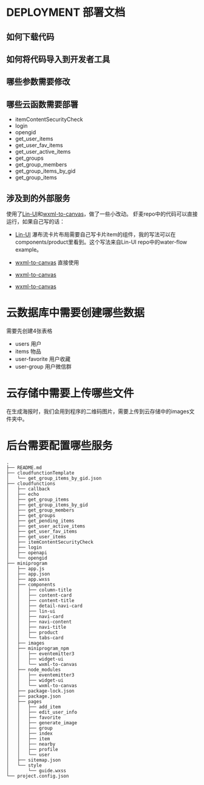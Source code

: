 # DEPLOYMENT 部署文档

## 如何下载代码

## 如何将代码导入到开发者工具

## 哪些参数需要修改

## 哪些云函数需要部署
- itemContentSecurityCheck
- login
- opengid
- get_user_items
- get_user_fav_items
- get_user_active_items
- get_groups
- get_group_members
- get_group_items_by_gid
- get_group_items

## 涉及到的外部服务
使用了[Lin-UI](https://github.com/TaleLin/lin-ui)和[wxml-to-canvas](https://github.com/wechat-miniprogram/wxml-to-canvas)，做了一些小改动。
虾麦repo中的代码可以直接运行，如果自己写的话：

- [Lin-UI](https://github.com/TaleLin/lin-ui)
瀑布流卡片布局需要自己写卡片item的组件，我的写法可以在components/product里看到。这个写法来自Lin-UI repo中的water-flow example。

- [wxml-to-canvas](https://github.com/wechat-miniprogram/wxml-to-canvas)
直接使用
- [wxml-to-canvas](https://github.com/wechat-miniprogram/wxml-to-canvas)
- [wxml-to-canvas](https://github.com/wechat-miniprogram/wxml-to-canvas)

# 云数据库中需要创建哪些数据
需要先创建4张表格

- users 用户
- items 物品
- user-favorite 用户收藏
- user-group 用户微信群

# 云存储中需要上传哪些文件
在生成海报时，我们会用到程序的二维码图片，需要上传到云存储中的images文件夹中。


# 后台需要配置哪些服务


```
.
├── README.md
├── cloudfunctionTemplate
│   └── get_group_items_by_gid.json
├── cloudfunctions
│   ├── callback
│   ├── echo
│   ├── get_group_items
│   ├── get_group_items_by_gid
│   ├── get_group_members
│   ├── get_groups
│   ├── get_pending_items
│   ├── get_user_active_items
│   ├── get_user_fav_items
│   ├── get_user_items
│   ├── itemContentSecurityCheck
│   ├── login
│   ├── openapi
│   └── opengid
├── miniprogram
│   ├── app.js
│   ├── app.json
│   ├── app.wxss
│   ├── components
│   │   ├── column-title
│   │   ├── content-card
│   │   ├── content-title
│   │   ├── detail-navi-card
│   │   ├── lin-ui
│   │   ├── navi-card
│   │   ├── navi-content
│   │   ├── navi-title
│   │   ├── product
│   │   └── tabs-card
│   ├── images
│   ├── miniprogram_npm
│   │   ├── eventemitter3
│   │   ├── widget-ui
│   │   └── wxml-to-canvas
│   ├── node_modules
│   │   ├── eventemitter3
│   │   ├── widget-ui
│   │   └── wxml-to-canvas
│   ├── package-lock.json
│   ├── package.json
│   ├── pages
│   │   ├── add_item
│   │   ├── edit_user_info
│   │   ├── favorite
│   │   ├── generate_image
│   │   ├── group
│   │   ├── index
│   │   ├── item
│   │   ├── nearby
│   │   ├── profile
│   │   └── user
│   ├── sitemap.json
│   └── style
│       └── guide.wxss
└── project.config.json

```
